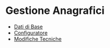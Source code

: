 # Gestione Anagrafici
- [Dati di Base](Documentazione%20SmeUP/DOC_SER/000020/BR/_sidebar.md)
- [Configuratore](Documentazione%20SmeUP/DOC_SER/000020/CF/_sidebar.md)
- [Modifiche Tecniche](Documentazione%20SmeUP/DOC_SER/000020/MT/_sidebar.md)
